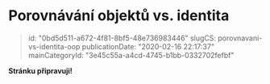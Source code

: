 Porovnávání objektů vs. identita
================================

> id: "0bd5d511-a672-4f81-8bf5-48e736983446"
> slugCS: porovnavani-vs-identita-oop
> publicationDate: "2020-02-16 22:17:37"
> mainCategoryId: "3e45c55a-a4cd-4745-b1bb-0332702fefbf"

**Stránku připravuji!**
